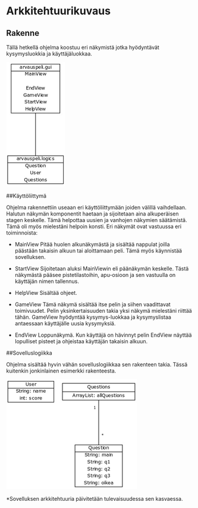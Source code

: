 # Arkkitehtuurikuvaus


## Rakenne

Tällä hetkellä ohjelma koostuu eri näkymistä jotka hyödyntävät kysymysluokkia ja käyttäjäluokkaa.

![alt text](https://github.com/hveikka/ot-harjoitustyo/blob/master/ArvausPeli/dokumentointi/pakettikaavio.jpg)


##Käyttöliittymä

Ohjelma rakennettiin useaan eri käyttöliittymään joiden välillä vaihdellaan.
Halutun näkymän komponentit haetaan ja sijoitetaan aina alkuperäisen stagen keskelle. Tämä 
helpottaa uusien ja vanhojen näkymien säätämistä. Tämä oli myös mielestäni helpoin konsti.
Eri näkymät ovat vastuussa eri toiminnoista:

* MainView
Pitää huolen alkunäkymästä ja sisältää nappulat joilla päästään takaisin alkuun tai aloittamaan peli. Tämä myös käynnistää sovelluksen.

* StartView
Sijoitetaan aluksi MainViewin eli päänäkymän keskelle. Tästä näkymästä pääsee pistetilastoihin, apu-osioon ja sen vastuulla on käyttäjän nimen tallennus.

* HelpView
Sisältää ohjeet.

* GameView
Tämä näkymä sisältää itse pelin ja siihen vaadittavat toimivuudet. Pelin yksinkertaisuuden takia yksi näkymä mielestäni riittää tähän. GameView hyödyntää kysymys-luokkaa ja kysymyslistaa antaessaan käyttäjälle uusia kysymyksiä.

* EndView
Loppunäkymä. Kun käyttäjä on hävinnyt pelin EndView näyttää lopulliset pisteet ja ohjeistaa käyttäjän takaisin alkuun.



##Sovelluslogiikka

Ohjelma sisältää hyvin vähän sovelluslogiikkaa sen rakenteen takia. Tässä kuitenkin jonkinlainen esimerkki rakenteesta.

![alt text](https://github.com/hveikka/ot-harjoitustyo/blob/master/ArvausPeli/dokumentointi/luokat.jpg)







*Sovelluksen arkkitehtuuria päivitetään tulevaisuudessa sen kasvaessa.
